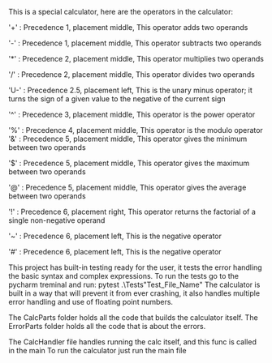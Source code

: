This is a special calculator, here are the operators in the calculator:

'+' : Precedence 1, placement middle, This operator adds two operands

'-' : Precedence 1, placement middle, This operator subtracts two operands

'*' : Precedence 2, placement middle, This operator multiplies two operands

'/' : Precedence 2, placement middle, This operator divides two operands

'U-' : Precedence 2.5, placement left, This is the unary minus operator; it turns the sign of a given value to the negative of the current sign

'^' : Precedence 3, placement middle, This operator is the power operator

'%' : Precedence 4, placement middle, This operator is the modulo operator
'&' : Precedence 5, placement middle, This operator gives the minimum between two operands

'$' : Precedence 5, placement middle, This operator gives the maximum between two operands

'@' : Precedence 5, placement middle, This operator gives the average between two operands

'!' : Precedence 6, placement right, This operator returns the factorial of a single non-negative operand

'~' : Precedence 6, placement left, This is the negative operator

'#' : Precedence 6, placement left, This is the negative operator

This project has built-in testing ready for the user, it tests the error handling the basic syntax and complex expressions. To run the tests go to the pycharm treminal and run: pytest .\Tests\"Test_File_Name"
The calculator is built in a way that will prevent it from ever crashing, it also handles multiple error handling and use of floating point numbers.

The CalcParts folder holds all the code that builds the calculator itself.
The ErrorParts folder holds all the code that is about the errors.

The CalcHandler file handles running the calc itself, and this func is called in the main
To run the calculator just run the main file
